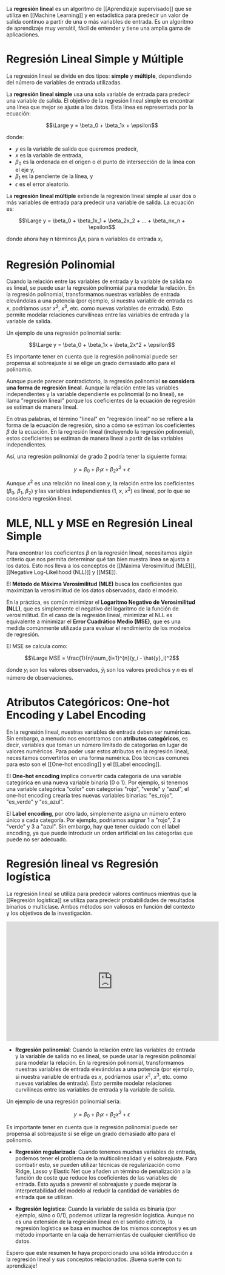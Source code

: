 La **regresión lineal** es un algoritmo de [[Aprendizaje supervisado]] que se utiliza en [[Machine Learning]] y en estadística para predecir un valor de salida continuo a partir de una o más variables de entrada. Es un algoritmo de aprendizaje muy versátil, fácil de entender y tiene una amplia gama de aplicaciones.

# Regresión Lineal Simple y Múltiple

La regresión lineal se divide en dos tipos: **simple** y **múltiple**, dependiendo del número de variables de entrada utilizadas.

La **regresión lineal simple** usa una sola variable de entrada para predecir una variable de salida. El objetivo de la regresión lineal simple es encontrar una línea que mejor se ajuste a los datos. Esta línea es representada por la ecuación:

$$\Large
y = \beta_0 + \beta_1x + \epsilon$$

donde:
- $y$ es la variable de salida que queremos predecir,
- $x$ es la variable de entrada,
- $\beta_0$ es la ordenada en el origen o el punto de intersección de la línea con el eje y,
- $\beta_1$ es la pendiente de la línea, y
- $\epsilon$ es el error aleatorio.

La **regresión lineal múltiple** extiende la regresión lineal simple al usar dos o más variables de entrada para predecir una variable de salida. La ecuación es:

$$\Large
y = \beta_0 + \beta_1x_1 + \beta_2x_2 + ... + \beta_nx_n + \epsilon$$

donde ahora hay n términos $\beta_ix_i$ para n variables de entrada $x_i$.

# Regresión Polinomial

Cuando la relación entre las variables de entrada y la variable de salida no es lineal, se puede usar la regresión polinomial para modelar la relación. En la regresión polinomial, transformamos nuestras variables de entrada elevándolas a una potencia (por ejemplo, si nuestra variable de entrada es $x$, podríamos usar $x^2$, $x^3$, etc. como nuevas variables de entrada). Esto permite modelar relaciones curvilíneas entre las variables de entrada y la variable de salida.

Un ejemplo de una regresión polinomial sería:

$$\Large
y = \beta_0 + \beta_1x + \beta_2x^2 + \epsilon$$

Es importante tener en cuenta que la regresión polinomial puede ser propensa al sobreajuste si se elige un grado demasiado alto para el polinomio.

Aunque puede parecer contradictorio, la regresión polinomial **se considera una forma de regresión lineal**. Aunque la relación entre las variables independientes y la variable dependiente es polinomial (o no lineal), se llama "regresión lineal" porque los coeficientes de la ecuación de regresión se estiman de manera lineal.

En otras palabras, el término "lineal" en "regresión lineal" no se refiere a la forma de la ecuación de regresión, sino a cómo se estiman los coeficientes $\beta$ de la ecuación. En la regresión lineal (incluyendo la regresión polinomial), estos coeficientes se estiman de manera lineal a partir de las variables independientes. 

Así, una regresión polinomial de grado 2 podría tener la siguiente forma:

$$y = \beta_0 + \beta_1x + \beta_2x^2 + \epsilon$$

Aunque $x^2$ es una relación no lineal con $y$, la relación entre los coeficientes ($\beta_0$, $\beta_1$, $\beta_2$) y las variables independientes ($1$, $x$, $x^2$) es lineal, por lo que se considera regresión lineal.


# MLE, NLL y MSE en Regresión Lineal Simple

Para encontrar los coeficientes $\beta$ en la regresión lineal, necesitamos algún criterio que nos permita determinar qué tan bien nuestra línea se ajusta a los datos. Esto nos lleva a los conceptos de [[Máxima Verosimilitud (MLE)]], [[Negative Log-Likelihood (NLL)]] y [[MSE]].

El **Método de Máxima Verosimilitud (MLE)** busca los coeficientes que maximizan la verosimilitud de los datos observados, dado el modelo.

En la práctica, es común minimizar el **Logaritmo Negativo de Verosimilitud (NLL)**, que es simplemente el negativo del logaritmo de la función de verosimilitud. En el caso de la regresión lineal, minimizar el NLL es equivalente a minimizar el **Error Cuadrático Medio (MSE)**, que es una medida comúnmente utilizada para evaluar el rendimiento de los modelos de regresión.

El MSE se calcula como:

$$\Large MSE = \frac{1}{n}\sum_{i=1}^{n}(y_i - \hat{y}_i)^2$$

donde $y_i$ son los valores observados, $\hat{y}_i$ son los valores predichos y $n$ es el número de observaciones.

# Atributos Categóricos: One-hot Encoding y Label Encoding

En la regresión lineal, nuestras variables de entrada deben ser numéricas. Sin embargo, a menudo nos encontramos con **atributos categóricos**, es decir, variables que toman un número limitado de categorías en lugar de valores numéricos. Para poder usar estos atributos en la regresión lineal, necesitamos convertirlos en una forma numérica. Dos técnicas comunes para esto son el [[One-hot encoding]] y el [[Label encoding]].

El **One-hot encoding** implica convertir cada categoría de una variable categórica en una nueva variable binaria (0 o 1). Por ejemplo, si tenemos una variable categórica "color" con categorías "rojo", "verde" y "azul", el one-hot encoding crearía tres nuevas variables binarias: "es_rojo", "es_verde" y "es_azul".

El **Label encoding**, por otro lado, simplemente asigna un número entero único a cada categoría. Por ejemplo, podríamos asignar 1 a "rojo", 2 a "verde" y 3 a "azul". Sin embargo, hay que tener cuidado con el label encoding, ya que puede introducir un orden artificial en las categorías que puede no ser adecuado.

# Regresión lineal vs Regresión logística

La regresión lineal se utiliza para predecir valores continuos mientras que la [[Regresión logística]] se utiliza para predecir probabilidades de resultados binarios o multiclase. Ambos métodos son valiosos en función del contexto y los objetivos de la investigación.



<iframe width="560" height="315" src="https://www.youtube.com/embed/k964_uNn3l0" title="YouTube video player" frameborder="0" allow="accelerometer; autoplay; clipboard-write; encrypted-media; gyroscope; picture-in-picture; web-share" allowfullscreen></iframe>




- **Regresión polinomial**: 
Cuando la relación entre las variables de entrada y la variable de salida no es lineal, se puede usar la regresión polinomial para modelar la relación. En la regresión polinomial, transformamos nuestras variables de entrada elevándolas a una potencia (por ejemplo, si nuestra variable de entrada es $x$, podríamos usar $x^2$, $x^3$, etc. como nuevas variables de entrada). Esto permite modelar relaciones curvilíneas entre las variables de entrada y la variable de salida.

Un ejemplo de una regresión polinomial sería:

$$y = \beta_0 + \beta_1x + \beta_2x^2 + \epsilon$$

Es importante tener en cuenta que la regresión polinomial puede ser propensa al sobreajuste si se elige un grado demasiado alto para el polinomio.
- **Regresión regularizada**: Cuando tenemos muchas variables de entrada, podemos tener el problema de la multicolinealidad y el sobreajuste. Para combatir esto, se pueden utilizar técnicas de regularización como Ridge, Lasso y Elastic Net que añaden un término de penalización a la función de coste que reduce los coeficientes de las variables de entrada. Esto ayuda a prevenir el sobreajuste y puede mejorar la interpretabilidad del modelo al reducir la cantidad de variables de entrada que se utilizan.

- **Regresión logística**: Cuando la variable de salida es binaria (por ejemplo, sí/no o 0/1), podemos utilizar la regresión logística. Aunque no es una extensión de la regresión lineal en el sentido estricto, la regresión logística se basa en muchos de los mismos conceptos y es un método importante en la caja de herramientas de cualquier científico de datos.

Espero que este resumen te haya proporcionado una sólida introducción a la regresión lineal y sus conceptos relacionados. ¡Buena suerte con tu aprendizaje!
